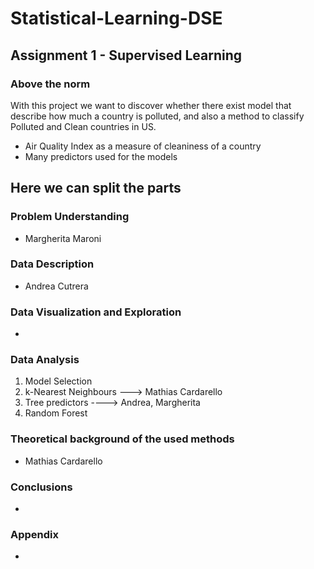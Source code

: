 # Statistical-Learning-DSE

## Assignment 1 - Supervised Learning

### Above the norm

With this project we want to discover whether there exist model that describe how much a country is polluted, and also a method to classify Polluted and Clean countries in US.

- Air Quality Index as a measure of cleaniness of a country
- Many predictors used for the models

## Here we can split the parts

### Problem Understanding
- Margherita Maroni
### Data Description
- Andrea Cutrera
### Data Visualization and Exploration
- 
### Data Analysis
1. Model Selection
2. k-Nearest Neighbours ---> Mathias Cardarello 
3. Tree predictors ----> Andrea, Margherita
4. Random Forest
### Theoretical background of the used methods
- Mathias Cardarello
### Conclusions
-
### Appendix
-
